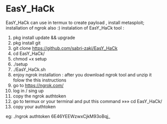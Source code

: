 # EasY_HaCk
EasY_HaCk can use in termux to create payload , install metasploit; installation of ngrok also :)
instalation of EasY_HaCk tool :
1) pkg install update && upgrade
2) pkg install git 
3) git clone https://github.com/sabri-zaki/EasY_HaCk 
4) cd EasY_HaCk/
5) chmod +x setup
6) ./setup
7) ./EasY_HaCk.sh
8) enjoy 
ngrok installation :
after you download ngrok tool and unzip it folow the this instructions 
1) go to https://ngrok.com/
2) log in / sing up
3) copy the ngrok authtoken 
4) go to termux or your terminal and put this command »»»  cd EasY_HaCk/ 
5) copy your authtoken 


 eg: ./ngrok authtoken 6E46YEEWzwxCjkM93oBqj_